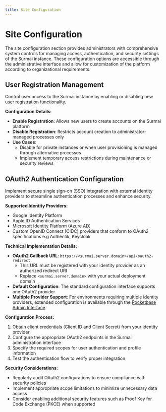 ```yaml
---
title: Site Configuration
---
```

# Site Configuration

The site configuration section provides administrators with comprehensive system controls for managing access, authentication, and security settings of the Surmai instance. These configuration options are accessible through the administrative interface and allow for customization of the platform according to organizational requirements.


## User Registration Management
Control user access to the Surmai instance by enabling or disabling new user registration functionality.

**Configuration Details:**
- **Enable Registration**: Allows new users to create accounts on the Surmai platform
- **Disable Registration**: Restricts account creation to administrator-managed processes only
- **Use Cases**: 
  - Disable for private instances or when user provisioning is managed through alternative processes
  - Implement temporary access restrictions during maintenance or security reviews

## OAuth2 Authentication Configuration
Implement secure single sign-on (SSO) integration with external identity providers to streamline authentication processes and enhance security.

**Supported Identity Providers:**
- Google Identity Platform
- Apple ID Authentication Services
- Microsoft Identity Platform (Azure AD)
- Custom OpenID Connect (OIDC) providers that conform to OAuth2 specifications e.g Authentik, Keycloak


**Technical Implementation Details:**
- **OAuth2 Callback URL**: `https://<surmai.server.domain>/api/oauth2-redirect`
  - This URL must be registered with your identity provider as an authorized redirect URI
  - Replace `<surmai.server.domain>` with your actual deployment domain
- **Default Configuration**: The standard configuration interface supports one OAuth2 provider
- **Multiple Provider Support**: For environments requiring multiple identity providers, extended configuration is available through the [Pocketbase Admin Interface](./using-pocketbase-admin-portal.md)

**Configuration Process:**
1. Obtain client credentials (Client ID and Client Secret) from your identity provider
2. Configure the appropriate OAuth2 endpoints in the Surmai administration interface
3. Specify the required scopes for user authentication and profile information
4. Test the authentication flow to verify proper integration

**Security Considerations:**
- Regularly audit OAuth2 configurations to ensure compliance with security policies
- Implement appropriate scope limitations to minimize unnecessary data access
- Consider enabling additional security features such as Proof Key for Code Exchange (PKCE) when supported